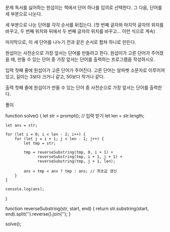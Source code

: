 문제
독서를 싫어하는 원섭이는 책에서 단어 하나를 임의로 선택한다. 그 다음, 단어를 세 부분으로 나눈다.

세 부분으로 나눈 단어를 각각 순서를 뒤집는다. (첫 번째 글자와 마지막 글자의 위치를 바꾸고, 두 번째 위치와 뒤에서 두 번째 글자의 위치를 바꾸고... 이런 식으로 계속)

마지막으로, 이 세 단어를 나누기 전과 같은 순서로 합쳐 하나로 만든다.

원섭이는 사전순으로 가장 앞서는 단어를 만들려고 한다. 원섭이가 고른 단어가 주어졌을 때, 만들 수 있는 단어 중 가장 앞서는 단어를 출력하는 프로그램을 작성하시오.

입력
첫째 줄에 원섭이가 고른 단어가 주어진다. 고른 단어는 알파벳 소문자로 이루어져 있고, 길이는 3보다 크거나 같고, 50보다 작거나 같다.

출력
첫째 줄에 원섭이가 만들 수 있는 단어 중 사전순으로 가장 앞서는 단어를 출력한다.

풀이

function solve() {
let str = prompt(); // 입력 받기
let len = str.length;

    let ans = str;

    for (let i = 0; i < len - 2; i++) {
        for (let j = i + 1; j < len - 1; j++) {
            let tmp = str;

            tmp = reverseSubstring(tmp, 0, i + 1) +
                  reverseSubstring(tmp, i + 1, j + 1) +
                  reverseSubstring(tmp, j + 1, len);

            ans = tmp < ans ? tmp : ans; // 최솟값 갱신
        }
    }

    console.log(ans);

}

function reverseSubstring(str, start, end) {
return str.substring(start, end).split('').reverse().join('');
}

solve();
